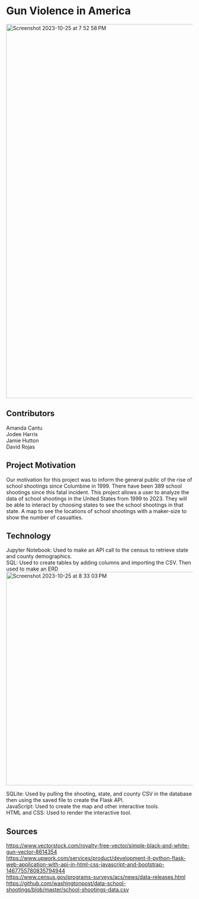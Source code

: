 # Gun Violence in America
<img width="1011" alt="Screenshot 2023-10-25 at 7 52 58 PM" src="https://github.com/arc71080/group_project_3/assets/137009177/c10d38ff-4848-4028-ad57-f570dd4a85c7">

## Contributors
Amanda Cantu<br/>
Jodee Harris<br/>
Jamie Hutton<br/>
David Rojas<br/>

## Project Motivation
Our motivation for this project was to inform the general public of the rise of school shootings since Columbine in 1999.  There have been 389 school shootings since this fatal incident. This project allows a user to analyze the data of school shootings in the United States from 1999 to 2023. They will be able to interact by choosing states to see the school shootings in that state. A map to see the locations of school shootings with a maker-size to show the number of casualties.  

## Technology
Jupyter Notebook: Used to make an API call to the census to retrieve state and county demographics.<br/>
SQL: Used to create tables by adding columns and importing the CSV. Then used to make an ERD<br/>
<img width="577" alt="Screenshot 2023-10-25 at 8 33 03 PM" src="https://github.com/arc71080/group_project_3/assets/137009177/61f1eedd-c7c5-45b8-b9f3-dc526ba41f94">

SQLite: Used by pulling the shooting, state, and county CSV in the database then using the saved file to create the Flask API.<br/>
JavaScript: Used to create the map and other interactive tools.<br/>
HTML and CSS: Used to render the interactive tool.

## Sources 

https://www.vectorstock.com/royalty-free-vector/simple-black-and-white-gun-vector-8614354<br/>
https://www.upwork.com/services/product/development-it-python-flask-web-application-with-api-in-html-css-javascript-and-bootstrap-1467755780835794944<br/>
https://www.census.gov/programs-surveys/acs/news/data-releases.html<br/>
https://github.com/washingtonpost/data-school-shootings/blob/master/school-shootings-data.csv<br/>




